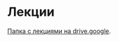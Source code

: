 # Лекции

[Папка с лекциями на drive.google](https://drive.google.com/drive/folders/1VzEIrTUxFtphF2uVQhJfGTiDOQS-EyHC?usp=sharing).
